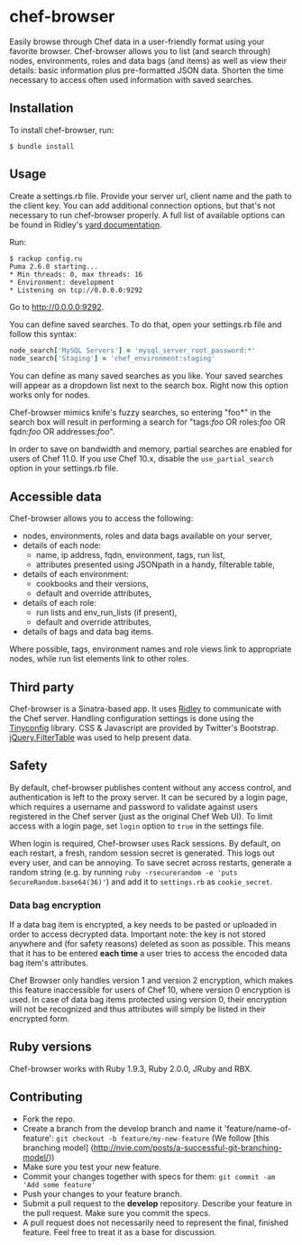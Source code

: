 chef-browser
============

Easily browse through Chef data in a user-friendly format using your favorite browser. Chef-browser allows you to list (and search through) nodes, environments, roles and data bags (and items) as well as view their details: basic information plus pre-formatted JSON data. Shorten the time necessary to access often used information with saved searches.

## Installation

To install chef-browser, run:

```
$ bundle install
```

## Usage

Create a settings.rb file. Provide your server url, client name and the path to the client key. You can add additional connection options, but that's not necessary to run chef-browser properly. A full list of available options can be found in Ridley's [yard documentation](http://rubydoc.info/gems/ridley/Ridley/Client:initialize).

Run:

```
$ rackup config.ru
Puma 2.6.0 starting...
* Min threads: 0, max threads: 16
* Environment: development
* Listening on tcp://0.0.0.0:9292
```

Go to http://0.0.0.0:9292.

You can define saved searches. To do that, open your settings.rb file and follow this syntax:

```ruby
node_search['MySQL Servers'] = 'mysql_server_root_password:*'
node_search['Staging'] = 'chef_environment:staging'
```

You can define as many saved searches as you like. Your saved searches will appear as a dropdown list next to the search box. Right now this option works only for nodes.

Chef-browser mimics knife's fuzzy searches, so entering "foo*" in the search box will result in performing a search for "tags:*foo* OR roles:*foo* OR fqdn:*foo* OR addresses:*foo*".

In order to save on bandwidth and memory, partial searches are enabled for users of Chef 11.0. If you use Chef 10.x, disable the `use_partial_search` option in your settings.rb file.

## Accessible data

Chef-browser allows you to access the following:
- nodes, environments, roles and data bags available on your server,
- details of each node:
    - name, ip address, fqdn, environment, tags, run list,
    - attributes presented using JSONpath in a handy, filterable table,
- details of each environment:
    - cookbooks and their versions,
    - default and override attributes,
- details of each role:
    - run lists and env_run_lists (if present),
    - default and override attributes,
- details of bags and data bag items.

Where possible, tags, environment names and role views link to appropriate nodes, while run list elements link to other roles.

## Third party

Chef-browser is a Sinatra-based app. It uses [Ridley](http://github.com/RiotGames/ridley) to communicate with the Chef server. Handling configuration settings is done using the [Tinyconfig](http://github.com/3ofcoins/tinyconfig/) library. CSS & Javascript are provided by Twitter's Bootstrap. [jQuery.FilterTable](http://github.com/sunnywalker/jQuery.FilterTable) was used to help present data.

## Safety

By default, chef-browser publishes content without any access control, and authentication is left to the proxy server. It can be secured by a login page, which requires a username and password to validate against users registered in the Chef server (just as the original Chef Web UI). To limit access with a login page, set `login` option to `true` in the settings file.

When login is required, Chef-browser uses Rack sessions. By default, on each restart, a fresh, random session secret is generated. This logs out every user, and can be annoying. To save secret across restarts, generate a random string (e.g. by running `ruby -rsecurerandom -e 'puts SecureRandom.base64(36)'`) and add it to `settings.rb` as `cookie_secret`.

### Data bag encryption

If a data bag item is encrypted, a key needs to be pasted or uploaded in order to access decrypted data. Important note: the key is not stored anywhere and (for safety reasons) deleted as soon as possible. This means that it has to be entered __each time__ a user tries to access the encoded data bag item's attributes.

Chef Browser only handles version 1 and version 2 encryption, which makes this feature inaccessible for users of Chef 10, where version 0 encryption is used. In case of data bag items protected using version 0, their encryption will not be recognized and thus attributes will simply be listed in their encrypted form.

## Ruby versions

Chef-browser works with Ruby 1.9.3, Ruby 2.0.0, JRuby and RBX.

## Contributing

* Fork the repo.
* Create a branch from the develop branch and name it 'feature/name-of-feature': `git checkout -b feature/my-new-feature` (We follow [this branching model] (http://nvie.com/posts/a-successful-git-branching-model/))
* Make sure you test your new feature.
* Commit your changes together with specs for them: `git commit -am 'Add some feature'`
* Push your changes to your feature branch.
* Submit a pull request to the **develop** repository. Describe your feature in the pull request. Make sure you commit the specs.
* A pull request does not necessarily need to represent the final, finished feature. Feel free to treat it as a base for discussion.
